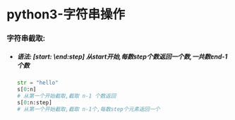 # python3-字符串操作

### 字符串截取:

- ##### 语法: [start: \end:step] 从start开始,每数step个数返回一个数,一共数end-1个数

  ```python
  str = "hello"
  s[0:n]
  # 从第一个开始截取,截取 n-1 个数返回
  s[0:n:step]
  # 从第一个开始截取,截取 n-1个,每数step个元素返回一个
  ```


